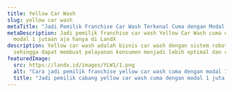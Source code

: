 ```yaml
---
title: Yellow Car Wash
slug: yellow car wash
metaTitle: "Jadi Pemilik Franchise Car Wash Terkenal Cuma dengan Modal 1 Juta "
metaDescription: Jadi pemilik franchise car wash Yellow Car Wash cuma dengan
  modal 1 jutaan aja hanya di LandX
description: Yellow car wash adalah bisnis car wash dengan sistem robotic
  sehingga dapat membuat pelayanan konsumen menjadi lebih optimal dan cepat
featuredImage:
  src: https://landx.id/images/YLW1/1.png
  alt: "Cara jadi pemilik franchise yellow car wash cuma dengan modal 1 juta "
  title: "Jadi pemilik cabang yellow car wash cuma dengan modal 1 juta saja "
---
```

